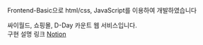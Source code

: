 Frontend-Basic으로
html/css, JavaScript를 이용하여 개발하였습니다

싸이월드, 쇼핑몰, D-Day 카운트 웹 서비스입니다.<br>
구현 설명 링크
[Notion](https://polyester-advantage-d3d.notion.site/Frontend-Basic-82dd316ce2eb4e1db6c53a5661b8fa21?pvs=4)
